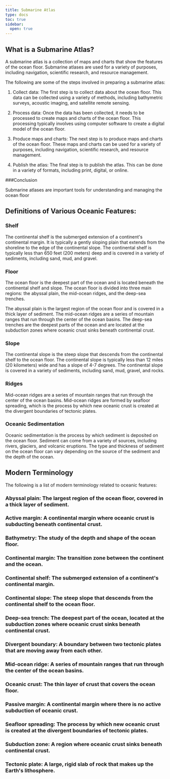 ```yaml
---
title: Submarine Atlas
type: docs
toc: true
sidebar:
  open: true
---
```


## What is a Submarine Atlas?

A submarine atlas is a collection of maps and charts that show the features of the ocean floor. Submarine atlases are used for a variety of purposes, including navigation, scientific research, and resource management.

The following are some of the steps involved in preparing a submarine atlas:

1. Collect data: The first step is to collect data about the ocean floor. This data can be collected using a variety of methods, including bathymetric surveys, acoustic imaging, and satellite remote sensing.

2. Process data: Once the data has been collected, it needs to be processed to create maps and charts of the ocean floor. This processing typically involves using computer software to create a digital model of the ocean floor.

3. Produce maps and charts: The next step is to produce maps and charts of the ocean floor. These maps and charts can be used for a variety of purposes, including navigation, scientific research, and resource management.

4. Publish the atlas: The final step is to publish the atlas. This can be done in a variety of formats, including print, digital, or online.

###Conclusion

Submarine atlases are important tools for understanding and managing the ocean floor

## Definitions of Various Oceanic Features:

### Shelf

The continental shelf is the submerged extension of a continent's continental margin. It is typically a gently sloping plain that extends from the shoreline to the edge of the continental slope. The continental shelf is typically less than 650 feet (200 meters) deep and is covered in a variety of sediments, including sand, mud, and gravel.

### Floor

The ocean floor is the deepest part of the ocean and is located beneath the continental shelf and slope. The ocean floor is divided into three main regions: the abyssal plain, the mid-ocean ridges, and the deep-sea trenches.

The abyssal plain is the largest region of the ocean floor and is covered in a thick layer of sediment. The mid-ocean ridges are a series of mountain ranges that run through the center of the ocean basins. The deep-sea trenches are the deepest parts of the ocean and are located at the subduction zones where oceanic crust sinks beneath continental crust.

### Slope

The continental slope is the steep slope that descends from the continental shelf to the ocean floor. The continental slope is typically less than 12 miles (20 kilometers) wide and has a slope of 4-7 degrees. The continental slope is covered in a variety of sediments, including sand, mud, gravel, and rocks.

### Ridges

Mid-ocean ridges are a series of mountain ranges that run through the center of the ocean basins. Mid-ocean ridges are formed by seafloor spreading, which is the process by which new oceanic crust is created at the divergent boundaries of tectonic plates.

### Oceanic Sedimentation

Oceanic sedimentation is the process by which sediment is deposited on the ocean floor. Sediment can come from a variety of sources, including rivers, glaciers, and volcanic eruptions. The type and thickness of sediment on the ocean floor can vary depending on the source of the sediment and the depth of the ocean.

## Modern Terminology

The following is a list of modern terminology related to oceanic features:

### Abyssal plain: The largest region of the ocean floor, covered in a thick layer of sediment.

### Active margin: A continental margin where oceanic crust is subducting beneath continental crust.

### Bathymetry: The study of the depth and shape of the ocean floor.

### Continental margin: The transition zone between the continent and the ocean.

### Continental shelf: The submerged extension of a continent's continental margin.

### Continental slope: The steep slope that descends from the continental shelf to the ocean floor.

### Deep-sea trench: The deepest part of the ocean, located at the subduction zones where oceanic crust sinks beneath continental crust.
### Divergent boundary: A boundary between two tectonic plates that are moving away from each other.

### Mid-ocean ridge: A series of mountain ranges that run through the center of the ocean basins.

### Oceanic crust: The thin layer of crust that covers the ocean floor.

### Passive margin: A continental margin where there is no active subduction of oceanic crust.

### Seafloor spreading: The process by which new oceanic crust is created at the divergent boundaries of tectonic plates.

### Subduction zone: A region where oceanic crust sinks beneath continental crust.

### Tectonic plate: A large, rigid slab of rock that makes up the Earth's lithosphere.



